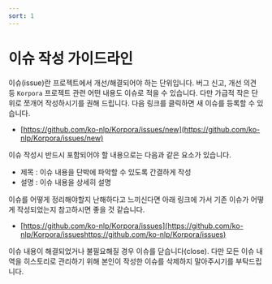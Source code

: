 ```yaml
---
sort: 1
---
```


# 이슈 작성 가이드라인

이슈(issue)란 프로젝트에서 개선/해결되어야 하는 단위입니다.
버그 신고, 개선 의견 등 `Korpora` 프로젝트 관련 어떤 내용도 이슈로 적을 수 있습니다.
다만 가급적 작은 단위로 쪼개어 작성하시기를 권해 드립니다.
다음 링크를 클릭하면 새 이슈를 등록할 수 있습니다.

- [https://github.com/ko-nlp/Korpora/issues/new](https://github.com/ko-nlp/Korpora/issues/new)

이슈 작성시 반드시 포함되어야 할 내용으로는 다음과 같은 요소가 있습니다.

- 제목 : 이슈 내용을 단박에 파악할 수 있도록 간결하게 작성
- 설명 : 이슈 내용을 상세히 설명

이슈를 어떻게 정리해야할지 난해하다고 느끼신다면 아래 링크에 가서 기존 이슈가 어떻게 작성되었는지 참고하시면 좋을 것 같습니다.

- [https://github.com/ko-nlp/Korpora/issues](https://github.com/ko-nlp/Korpora/issueshttps://github.com/ko-nlp/Korpora/issues)

이슈 내용이 해결되었거나 불필요해질 경우 이슈를 닫습니다(close).
다만 모든 이슈 내역을 히스토리로 관리하기 위해 본인이 작성한 이슈를 삭제하지 말아주시기를 부탁드립니다.
